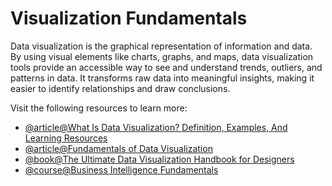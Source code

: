 # Visualization Fundamentals

Data visualization is the graphical representation of information and data. By using visual elements like charts, graphs, and maps, data visualization tools provide an accessible way to see and understand trends, outliers, and patterns in data. It transforms raw data into meaningful insights, making it easier to identify relationships and draw conclusions.

Visit the following resources to learn more:

- [@article@What Is Data Visualization? Definition, Examples, And Learning Resources](https://www.tableau.com/visualization/what-is-data-visualization)
- [@article@Fundamentals of Data Visualization](https://clauswilke.com/dataviz/introduction.html)
- [@book@The Ultimate Data Visualization Handbook for Designers](https://uxmag.medium.com/the-ultimate-data-visualization-handbook-for-designers-efa7d6e0b6fe)
- [@course@Business Intelligence Fundamentals](https://www.simplilearn.com/free-business-intelligence-course-online-skillup)